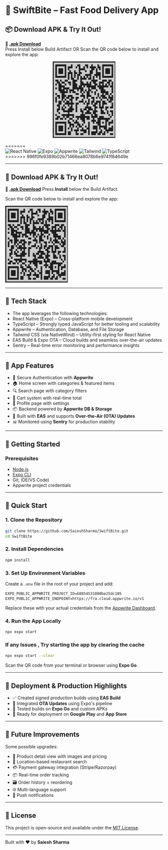 # 🍔 SwiftBite – Fast Food Delivery App


## 📦 Download APK & Try It Out!

**🔗 [.apk Download](https://expo.dev/accounts/saieshsharma/projects/fast_food/builds/2ba61cb6-a8cc-4f12-bcb3-1fea39001332)**  
Press Install below Build Artifact
               OR
Scan the QR code below to install and explore the app:

<p align="center">
  <img src="./assets/SwiftBite_QR.png" alt="Download APK QR" width="200" />
</p>
=======
<div>
  <img src="https://img.shields.io/badge/-React_Native-black?style=for-the-badge&logoColor=white&logo=react&color=61DAFB" alt="React Native" />
  <img src="https://img.shields.io/badge/-Expo-black?style=for-the-badge&logoColor=white&logo=expo&color=000020" alt="Expo" />
  <img src="https://img.shields.io/badge/-Appwrite-black?style=for-the-badge&logoColor=white&logo=appwrite&color=F02E65" alt="Appwrite" />
  <img src="https://img.shields.io/badge/-Tailwind-black?style=for-the-badge&logoColor=white&logo=tailwindcss&color=06B6D4" alt="Tailwind" />
  <img src="https://img.shields.io/badge/-TypeScript-black?style=for-the-badge&logoColor=white&logo=typescript&color=3178C6" alt="TypeScript" />
</div>
>>>>>>> 996f0fe9389b02b71466ea8078b6e9741f84649e

---

## 📆 Download APK & Try It Out!

**🔗 [.apk Download](https://expo.dev/accounts/saieshsharma/projects/fast_food/builds/2ba61cb6-a8cc-4f12-bcb3-1fea39001332)**
Press **Install** below the Build Artifact.

Scan the QR code below to install and explore the app:

<img src="./assets/SwiftBite_QR.png" alt="SwiftBite QR Code" width="200"/>

---

## 🧱 Tech Stack
* The app leverages the following technologies:
* React Native (Expo) – Cross-platform mobile development
* TypeScript – Strongly typed JavaScript for better tooling and scalability
* Appwrite – Authentication, Database, and File Storage
* Tailwind CSS (via NativeWind) – Utility-first styling for React Native
* EAS Build & Expo OTA – Cloud builds and seamless over-the-air updates
* Sentry – Real-time error monitoring and performance insights
  
---
## 📱 App Features

* 🔐 Secure Authentication with **Appwrite**
* 🏠 Home screen with categories & featured items
* 🔍 Search page with category filters
* 🛒 Cart system with real-time total
* 👤 Profile page with settings
* 📦 Backend powered by **Appwrite DB & Storage**
* 📲 Built with **EAS** and supports **Over-the-Air (OTA) Updates**
* 📊 Monitored using **Sentry** for production stability

---

## 🧰 Getting Started

### Prerequisites

* [Node.js](https://nodejs.org/)
* [Expo CLI](https://docs.expo.dev/get-started/installation/)
* Git, IDE(VS Code)
* Appwrite project credentials

---

## 🤸 Quick Start

### 1. Clone the Repository

```bash
git clone https://github.com/SaieshSharma/SwiftBite.git
cd SwiftBite
```

### 2. Install Dependencies

```bash
npm install
```

### 3. Set Up Environment Variables

Create a `.env` file in the root of your project and add:

```env
EXPO_PUBLIC_APPWRITE_PROJECT_ID=68854531000be25dc105
EXPO_PUBLIC_APPWRITE_ENDPOINT=https://fra.cloud.appwrite.io/v1
```

Replace these with your actual credentials from the [Appwrite Dashboard](https://console.appwrite.io/).

### 4. Run the App Locally

```bash
npx expo start
```

### If any Issues , Try starting the app by clearing the cache

```bash
npx expo start --clear
```

Scan the QR code from your terminal or browser using **Expo Go**.

---

## 🚀 Deployment & Production Highlights

* ✅ Created signed production builds using **EAS Build**
* 🔄 Integrated **OTA Updates** using Expo's pipeline
* 🧪 Tested builds on **Expo Go** and custom APKs
* 📲 Ready for deployment on **Google Play** and **App Store**

---

## 🔮 Future Improvements

Some possible upgrades:

* 🍔 Product detail view with images and pricing
* 📍 Location-based restaurant search
* 💳 Payment gateway integration (Stripe/Razorpay)
* 📦 Real-time order tracking
* 🗃️ Order history + reordering
* 🌐 Multi-language support
* 🔔 Push notifications

---

## 📄 License

This project is open-source and available under the [MIT License](LICENSE).

---

Built with ❤️ by **Saiesh Sharma**
